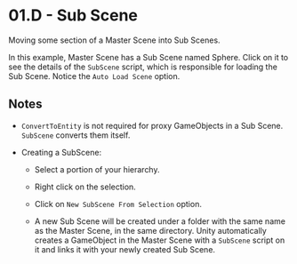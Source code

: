 # 01.D - Sub Scene #

Moving some section of a Master Scene into Sub Scenes.

In this example, Master Scene has a Sub Scene named Sphere. Click on it to see the details of the `SubScene` script, which is responsible for loading the Sub Scene. Notice the `Auto Load Scene` option.


## Notes ## 

- `ConvertToEntity` is not required for proxy GameObjects in a Sub Scene. `SubScene` converts them itself.

- Creating a SubScene:

    - Select a portion of your hierarchy.

    - Right click on the selection.
    
    - Click on `New SubScene From Selection` option.
    
    - A new Sub Scene will be created under a folder with the same name as the Master Scene, in the same directory. Unity automatically creates a GameObject in the Master Scene with a `SubScene` script on it and links it with your newly created Sub Scene.
